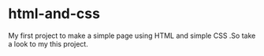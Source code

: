 # html-and-css
My first project to make a simple page using HTML and simple CSS .So take a look to  my this project.
